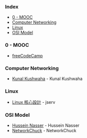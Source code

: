 ### Index

* [0 - MOOC](#0---mooc)
* [Computer Networking](#computer-networking)
* [Linux](#linux)
* [OSI Model](#osi-model)


### 0 - MOOC

* [freeCodeCamp](https://chinese.freecodecamp.org)
  

### Computer Networking

* [Kunal Kushwaha](https://www.youtube.com/watch?v=IPvYjXCsTg8&ab_channel=KunalKushwaha) - Kunal Kushwaha


### Linux

* [Linux 核心設計](https://youtube.com/playlist?list=PL6S9AqLQkFpongEA75M15_BlQBC9rTdd8) - jserv


### OSI Model

* [Hussein Nasser](https://www.youtube.com/watch?v=eNF9z5JNl-A&ab_channel=HusseinNasser) - Hussein Nasser
* [NetworkChuck](https://www.youtube.com/watch?v=oIRkXulqJA4&feature=youtu.be&ab_channel=NetworkChuck) - NetworkChuck
